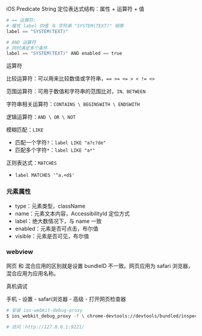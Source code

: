 iOS Predicate String 定位表达式结构：属性 + 运算符 + 值



```python
# == 运算符:
# 属性 label 的值 与 字符串 "SYSTEM(TEXT)" 相等
label == "SYSTEM(TEXT)"

# AND 运算符
# 同时满足多个条件
label == "SYSTEM(TEXT)" AND enabled == true
```

运算符



比较运算符：可以用来比较数值或字符串，`== >= <= > < != <>`



范围运算符：可用于数值和字符串的范围比对，`IN、BETWEEN`



字符串相关运算符：`CONTAINS \ BEGINSWITH \ ENDSWITH`



逻辑运算符：`AND \ OR \ NOT`



模糊匹配：`LIKE`

- 匹配一个字符`?`：`label LIKE "a?c?de"`
- 匹配多个字符`*`：`label LIKE "a*"`



正则表达式：`MATCHES`

- `label MATCHES '^a.+d$'`



### 元素属性

- type：元素类型，className
- name：元素文本内容，AccessibilityId 定位方式
- label：绝大数情况下，与 name 一致
- enabled：元素是否可点击，布尔值
- visible：元素是否可见，布尔值



### webview



网页 和 混合应用的区别就是设置 bundleID 不一致。网页应用为 safari 浏览器，混合应用为应用名称。



真机调试

手机 - 设置 - safari浏览器 - 高级 - 打开网页检查器



```bash
# 安装 ios-webkit-debug-proxy
$ ios_webkit_debug_proxy -f \ chrome-devtools://devtools/bundled/inspector.html

# 访问：http://127.0.0.1:9221/
```





